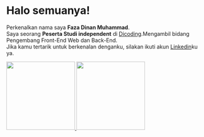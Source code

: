 # Halo semuanya!
Perkenalkan nama saya **Faza Dinan Muhammad**.\
Saya seorang **Peserta Studi independent** di [Dicoding](https://www.dicoding.com/).Mengambil bidang Pengembang Front-End Web dan Back-End.\
Jika kamu tertarik untuk berkenalan denganku, silakan ikuti akun [Linkedin](https://www.linkedin.com/in/faza-dinan-muhammad-623b17200)ku ya.

<p align="left">
<a href="https://github.com/fazadinanm">
  <img height="180em" src="https://github-readme-stats-eight-theta.vercel.app/api?username=fazadinanm&show_icons=true&theme=algolia&include_all_commits=true&count_private=true"/>
  <img height="180em" src="https://github-readme-stats-eight-theta.vercel.app/api/top-langs/?username=gilangadhan&layout=compact&langs_count=8&theme=algolia"/>
</a>
</p>

